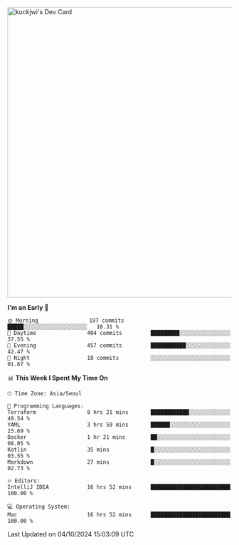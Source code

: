 <a href="https://app.daily.dev/kuckhwancho"><img src="https://api.daily.dev/devcards/v2/efef39c8028947428b3c0b486b9cd9b6.png?r=iz2&type=wide" width="652" alt="kuckjwi's Dev Card"/></a>

<!--START_SECTION:waka-->
**I'm an Early 🐤** 

```text
🌞 Morning                197 commits         █████░░░░░░░░░░░░░░░░░░░░   18.31 % 
🌆 Daytime                404 commits         █████████░░░░░░░░░░░░░░░░   37.55 % 
🌃 Evening                457 commits         ███████████░░░░░░░░░░░░░░   42.47 % 
🌙 Night                  18 commits          ░░░░░░░░░░░░░░░░░░░░░░░░░   01.67 % 
```


📊 **This Week I Spent My Time On** 

```text
🕑︎ Time Zone: Asia/Seoul

💬 Programming Languages: 
Terraform                8 hrs 21 mins       ████████████░░░░░░░░░░░░░   49.54 % 
YAML                     3 hrs 59 mins       ██████░░░░░░░░░░░░░░░░░░░   23.69 % 
Docker                   1 hr 21 mins        ██░░░░░░░░░░░░░░░░░░░░░░░   08.05 % 
Kotlin                   35 mins             █░░░░░░░░░░░░░░░░░░░░░░░░   03.55 % 
Markdown                 27 mins             █░░░░░░░░░░░░░░░░░░░░░░░░   02.73 % 

🔥 Editors: 
IntelliJ IDEA            16 hrs 52 mins      █████████████████████████   100.00 % 

💻 Operating System: 
Mac                      16 hrs 52 mins      █████████████████████████   100.00 % 
```


 Last Updated on 04/10/2024 15:03:09 UTC
<!--END_SECTION:waka-->
